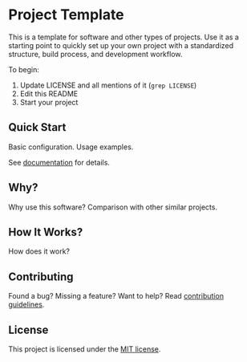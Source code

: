 Project Template
================

This is a template for software and other types of projects.
Use it as a starting point to quickly set up your own project with
a standardized structure, build process, and development workflow.

To begin:

1. Update LICENSE and all mentions of it (`grep LICENSE`)
2. Edit this README
3. Start your project


Quick Start
-----------

Basic configuration.  Usage examples.

See [documentation](docs/index.md) for details.


Why?
----

Why use this software?  Comparison with other similar projects.


How It Works?
-------------

How does it work?


Contributing
------------

Found a bug?  Missing a feature?  Want to help?
Read [contribution guidelines](docs/CONTRIBUTING.md).


License
-------

This project is licensed under the [MIT license](LICENSE).
